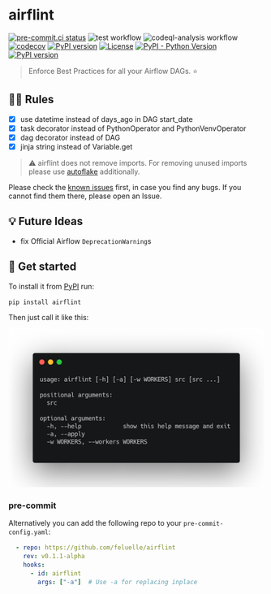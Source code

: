 # airflint

[![pre-commit.ci status](https://results.pre-commit.ci/badge/github/feluelle/airflint/main.svg)](https://results.pre-commit.ci/latest/github/feluelle/airflint/main)
![test workflow](https://github.com/feluelle/airflint/actions/workflows/test.yml/badge.svg)
![codeql-analysis workflow](https://github.com/feluelle/airflint/actions/workflows/codeql-analysis.yml/badge.svg)
[![codecov](https://codecov.io/gh/feluelle/airflint/branch/main/graph/badge.svg?token=J8UEP8IVY4)](https://codecov.io/gh/feluelle/airflint)
[![PyPI version](https://img.shields.io/pypi/v/airflint)](https://pypi.org/project/airflint/)
[![License](https://img.shields.io/pypi/l/airflint)](https://github.com/feluelle/airflint/blob/main/LICENSE)
[![PyPI - Python Version](https://img.shields.io/pypi/pyversions/airflint)](https://pypi.org/project/airflint/)
[![PyPI version](https://img.shields.io/pypi/dm/airflint)](https://pypi.org/project/airflint/)

> Enforce Best Practices for all your Airflow DAGs. ⭐

## 🧑‍🏫 Rules

- [x] use datetime instead of days_ago in DAG start_date
- [x] task decorator instead of PythonOperator and PythonVenvOperator
- [x] dag decorator instead of DAG
- [x] jinja string instead of Variable.get

> ⚠️ airflint does not remove imports. For removing unused imports please use [autoflake](https://github.com/PyCQA/autoflake) additionally.

Please check the [known issues](KNOWN_ISSUES.md) first, in case you find any bugs. If you cannot find them there, please open an Issue.

## 💡 Future Ideas

- fix Official Airflow `DeprecationWarning`s

## 🚀 Get started

To install it from [PyPI](https://pypi.org/) run:

```console
pip install airflint
```

Then just call it like this:

![usage](assets/images/usage.png)

### pre-commit

Alternatively you can add the following repo to your `pre-commit-config.yaml`:

```yaml
  - repo: https://github.com/feluelle/airflint
    rev: v0.1.1-alpha
    hooks:
      - id: airflint
        args: ["-a"]  # Use -a for replacing inplace
```
